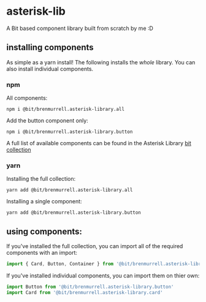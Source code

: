 # asterisk-lib
A Bit based component library built from scratch by me :D

## installing components
As simple as a yarn install! The following installs the _whole_ library. You can also install individual components. 

### npm

All components:
``` npm
npm i @bit/brenmurrell.asterisk-library.all
```

Add the button component only:
``` npm
npm i @bit/brenmurrell.asterisk-library.button
```

A full list of available components can be found in the Asterisk Library [bit collection](https://bit.dev/brenmurrell/asterisk-library/)

### yarn
Installing the full collection:
```
yarn add @bit/brenmurrell.asterisk-library.all
```

Installing a single component:
```
yarn add @bit/brenmurrell.asterisk-library.button
```

## using components:

If you've installed the full collection, you can import all of the required components with an import:

``` javascript
import { Card, Button, Container } from '@bit/brenmurrell.asterisk-library.all'
```

If you've installed individual components, you can import them on thier own:
``` javascript
import Button from '@bit/brenmurrell.asterisk-library.button'
import Card from '@bit/brenmurrell.asterisk-library.card'
```